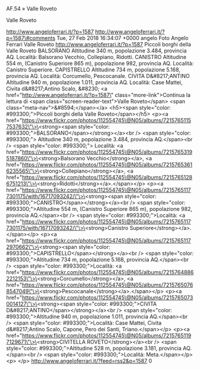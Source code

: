 AF.54 » Valle Roveto

Valle Roveto

http://www.angeloferrari.it/?p=1587 http://www.angeloferrari.it/?p=1587\#comments Tue, 27 Feb 2018 16:34:07 +0000 angelo Foto Angelo Ferrari Valle Roveto http://www.angeloferrari.it/?p=1587 Piccoli borghi della Valle Roveto BALSORANO Altitudine 340 m, popolazione 3.484, provincia AQ. Località: Balsorano Vecchio, Collepiano, Ridotti. CANISTRO Altitudine 554 m, (Canistro Superiore 865 m), popolazione 982, provincia AQ. Località: Canistro Superiore. CAPISTRELLO Altitudine 734 m, popolazione 5.168, provincia AQ. Località: Corcumello, Pescocanale. CIVITA D&\#8217;ANTINO Altitudine 940 m, popolazione 1.011, provincia AQ. Località: Case Mattei, Civita d&\#8217;Antino Scalo, &\#8230; \<a href=\"http://www.angeloferrari.it/?p=1587\" class=\"more-link\"\>Continua la lettura di \<span class=\"screen-reader-text\"\>Valle Roveto\</span\> \<span class=\"meta-nav\"\>&\#8594;\</span\>\</a\> \<h5\>\<span style=\"color: \#993300;\"\>Piccoli borghi della Valle Roveto\</span\>\</h5\> \<p\>\<a href=\"https://www.flickr.com/photos/112554745\@N05/albums/72157651157537632\"\>\<strong\>\<span style=\"color: \#993300;\"\>BALSORANO\</span\>\</strong\>\</a\>\<br /\> \<span style=\"color: \#993300;\"\> Altitudine 340 m, popolazione 3.484, provincia AQ.\</span\>\<br /\> \<span style=\"color: \#993300;\"\> Località: \<a href=\"https://www.flickr.com/photos/112554745\@N05/albums/72157653195187860\"\>\<strong\>Balsorano Vecchio\</strong\>\</a\>, \<a href=\"https://www.flickr.com/photos/112554745\@N05/albums/72157653616235565\"\>\<strong\>Collepiano\</strong\>\</a\>, \<a href=\"https://www.flickr.com/photos/112554745\@N05/albums/72157651286751213\"\>\<strong\>Ridotti\</strong\>\</a\>.\</span\>\</p\> \<p\>\<a href=\"https://www.flickr.com/photos/112554745\@N05/albums/72157651177301175/with/16717093242/\"\>\<strong\>\<span style=\"color: \#993300;\"\>CANISTRO\</span\>\</strong\>\</a\>\<br /\> \<span style=\"color: \#993300;\"\>Altitudine 554 m, (Canistro Superiore 865 m), popolazione 982, provincia AQ.\</span\>\<br /\> \<span style=\"color: \#993300;\"\>Località: \<a href=\"https://www.flickr.com/photos/112554745\@N05/albums/72157651177301175/with/16717093242/\"\>\<strong\>Canistro Superiore\</strong\>\</a\>.\</span\>\</p\> \<p\>\<a href=\"https://www.flickr.com/photos/112554745\@N05/albums/72157651172970662\"\>\<strong\>\<span style=\"color: \#993300;\"\>CAPISTRELLO\</span\>\</strong\>\</a\>\<br /\> \<span style=\"color: \#993300;\"\>Altitudine 734 m, popolazione 5.168, provincia AQ.\</span\>\<br /\> \<span style=\"color: \#993300;\"\>Località: \<a href=\"https://www.flickr.com/photos/112554745\@N05/albums/72157648862212153\"\>\<strong\>Corcumello\</strong\>\</a\>, \<a href=\"https://www.flickr.com/photos/112554745\@N05/albums/72157650768547049\"\>\<strong\>Pescocanale\</strong\>\</a\>.\</span\>\</p\> \<p\>\<a href=\"https://www.flickr.com/photos/112554745\@N05/albums/72157650730014127\"\>\<strong\>\<span style=\"color: \#993300;\"\>CIVITA D&\#8217;ANTINO\</span\>\</strong\>\</a\>\<br /\> \<span style=\"color: \#993300;\"\>Altitudine 940 m, popolazione 1.011, provincia AQ.\</span\>\<br /\> \<span style=\"color: \#993300;\"\>Località: Case Mattei, Civita d&\#8217;Antino Scalo, Capone, Pero dei Santi, Triano.\</span\>\</p\> \<p\>\<a href=\"https://www.flickr.com/photos/112554745\@N05/albums/72157651197129671\"\>\<strong\>CIVITELLA ROVETO\</strong\>\</a\>\<br /\> \<span style=\"color: \#993300;\"\>Altitudine 528 m, popolazione 3.181, provincia AQ.\</span\>\<br /\> \<span style=\"color: \#993300;\"\>Località: Meta.\</span\>\</p\> \<p\>&nbsp;\</p\> http://www.angeloferrari.it/?feed=rss2&p=1587 0

